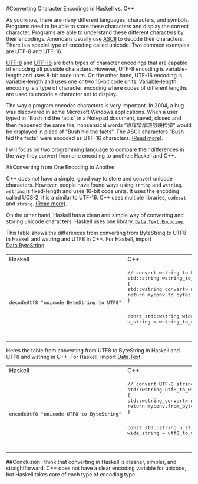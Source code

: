 #Converting Character Encodings in Haskell vs. C++

As you know, there are many different languages, characters, and symbols. Programs need to be able to store these characters and display the correct character. Programs are able to understand these different characters by their encodings. Americans usually use [ASCII](http://www.asciitable.com/) to decode their characters. There is a special type of encoding called unicode. Two common examples are UTF-8 and UTF-16.

[UTF-8](http://en.wikipedia.org/wiki/UTF-8) and [UTF-16](http://en.wikipedia.org/wiki/UTF-16) are both types of character encodings that are capable of encoding all possible characters. However, UTF-8 encoding is variable-length and uses 8-bit code units. On the other hand, UTF-16 encoding is variable-length and uses one or two 16-bit code units. [Variable-length](http://en.wikipedia.org/wiki/Variable-width_encoding) encoding is a type of character encoding where codes of different lengths are used to encode a character set to display.

The way a program encodes characters is very important. In 2004, a bug was discovered in some Microsoft Windows applications. When a user typed in “Bush hid the facts” in a Notepad document, saved, closed and then reopened the same file, nonsensical words “畂桳栠摩琠敨映捡獴” would be displayed in place of “Bush hid the facts”. The ASCII characters “Bush hid the facts” were encoded as UTF-16 characters. [(Read more)](http://en.wikipedia.org/wiki/Bush_hid_the_facts).

I will focus on two programming language to compare their differences in the way they convert from one encoding to another: Haskell and C++.

##Converting from One Encoding to Another

C++ does not have a simple, good way to store and convert unicode characters. However, people have found ways using `string` and `wstring`. `wstring` is fixed-length and uses 16-bit code units. It uses the encoding called UCS-2, it is a similar to UTF-16. C++ uses multiple libraries, `codecvt` and `string`. [(Read more)](http://stackoverflow.com/questions/4358870/convert-wstring-to-string-encoded-in-utf-8).

On the other hand, Haskell has a clean and simple way of converting and storing unicode characters. Haskell uses one library, [`Data.Text.Encoding`](http://hackage.haskell.org/package/text-1.1.1.3/docs/Data-Text-Encoding.html).

This table shows the differences from converting from ByteString to UTF8 in Haskell and wstring and UTF8 in C++. For Haskell, import [Data.ByteString](https://hackage.haskell.org/package/bytestring-0.9.2.1/docs/Data-ByteString.html).
<table>
<tr>
<td>Haskell</td>
<td>C++</td>
</tr>
<tr>
<td><pre>
decodeUtf8 "unicode ByteString to UTF8"
</td></pre>
<td><pre>
// convert wstring to UTF-8 string
std::string wstring_to_utf8 (const std::wstring& str)
{
std::wstring_convert<std::codecvt_utf8<wchar_t>> myconv;
return myconv.to_bytes(str);
}

const std::wstring wide_string = L"This string";
const std::string u_string = wstring_to_utf8(wide_string);
</td></pre>
</tr>
</table>

Heres the table from converting from UTF8 to ByteString in Haskell and UTF8 and wstring in C++. For Haskell, import [Data.Text](http://hackage.haskell.org/package/text-0.11.2.0/docs/Data-Text.html).
<table>
<tr>
<td>Haskell</td>
<td>C++</td>
</tr>
<tr>
<td><pre>
encodeUtf8 "unicode UTF8 to ByteString"
</td></pre>
<td><pre>
// convert UTF-8 string to wstring
std::wstring utf8_to_wstring (const std::string& str)
{
std::wstring_convert<std::codecvt_utf8<wchar_t>> myconv;
return myconv.from_bytes(str);
}
   
const std::string u_string = "This string";
const std::wstring wide_string = utf8_to_wstring(u_string);
</td></pre>
</tr>
</table>

##Conclusion
I think that converting in Haskell is cleaner, simpler, and straightforward. C++ does not have a clear encoding variable for unicode, but Haskell takes care of each type of encoding type.
